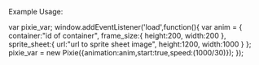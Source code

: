 Example Usage:


var pixie_var;
window.addEventListener('load',function(){
  var anim = {
    container:"id of container",
    frame_size:{
      height:200,
      width:200
    },
    sprite_sheet:{
      url:"url to sprite sheet image",
      height:1200,
      width:1000
    }
  };
  pixie_var = new Pixie({animation:anim,start:true,speed:(1000/30)});
});